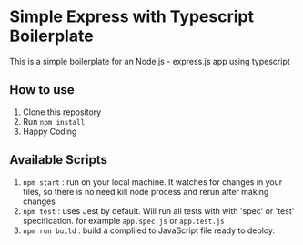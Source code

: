 # Simple Express with Typescript Boilerplate

This is a simple boilerplate for an Node.js - express.js app using typescript

## How to use

1. Clone this repository
2. Run `npm install`
3. Happy Coding

## Available Scripts

1. `npm start` : run on your local machine. It watches for changes in your files, so there is no need kill node process and rerun after making changes
2. `npm test` : uses Jest by default. Will run all tests with with 'spec' or 'test' specification. for example `app.spec.js` or `app.test.js`
3. `npm run build` : build a compliled to JavaScript file ready to deploy.
